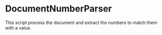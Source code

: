 # DocumentNumberParser
This script process the document and extract the numbers to match them with a value.
